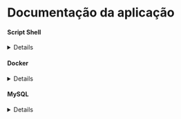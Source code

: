 # Documentação da aplicação

#### Script Shell
<details>

Para executar o docker basta rodar o comando `chmod +x detectos.sh`
No terminal rode o comando `./detectos.sh`
Estes passos irá instalar o Docker na sua máquina via comando de linha a partir do script Shell, e após isso rodar a imagem do projeto.
</details>

#### Docker
<details>

O banco de dados está sendo gerado via Docker no arquivo `docker-compose.yml`.
Então você precisa do docker instalado em sua máquina para isso, o script shell `detectos.sh` resolverá este problema.
O Docker resolverá o problema se caso, você não tiver o driver do banco de dados instalados em sua máquina.
</details>

#### MySQL
<details>

Por padrão o projeto usa o banco de dados MySQL, porém você pode alterar no `docker-compose.yml` no parametro: `image: mysql` para `image: SQL desejado`
</details>